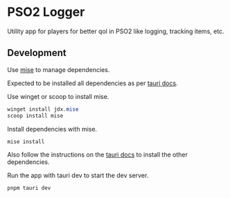 # PSO2 Logger

Utility app for players for better qol in PSO2 like logging, tracking items, etc.

## Development

Use [mise](https://mise.jdx.dev/getting-started.html) to manage dependencies.

Expected to be installed all dependencies as per [tauri docs](https://tauri.app/start/prerequisites/).

Use winget or scoop to install mise.

```powershell
winget install jdx.mise
scoop install mise
```

Install dependencies with mise.

```powershell
mise install
```

Also follow the instructions on the [tauri docs](https://tauri.app/start/prerequisites/) to install the other dependencies.

Run the app with tauri dev to start the dev server.

```powershell
pnpm tauri dev
```
